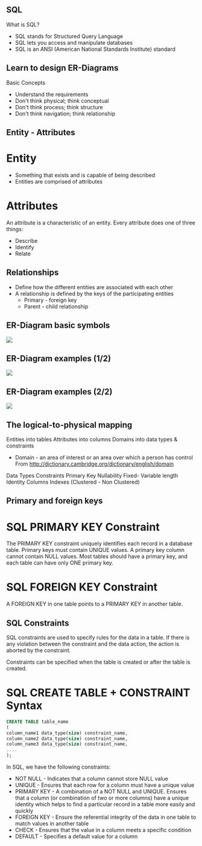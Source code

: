## SQL
What is SQL?
* SQL stands for Structured Query Language
* SQL lets you access and manipulate databases
* SQL is an ANSI (American National Standards Institute) standard



## Learn to design ER-Diagrams
Basic Concepts
* Understand the requirements
* Don't think physical; think conceptual
* Don't think process; think structure 
* Don't think navigation; think relationship


## Entity - Attributes
# Entity
* Something that exists and is capable of being described
* Entities are comprised of attributes

# Attributes
An attribute is a characteristic of an entity. 
Every attribute does one of three things:
* Describe 
* Identify 
* Relate 



## Relationships 
* Define how the different entities are associated with each other
* A relationship is defined by the keys of the participating entities 
    * Primary - foreign key
    * Parent - child relationship



## ER-Diagram basic symbols
![](erd-symbols.gif)



## ER-Diagram examples (1/2)
![](erdiagram2.gif)



## ER-Diagram examples (2/2)
![](erd-employee.gif)




## The logical-to-physical mapping
Entities into tables
Attributes into columns
Domains into data types & constraints
* Domain - an area of interest or an area over which a person has control
	From <http://dictionary.cambridge.org/dictionary/english/domain> 

Data Types
Constraints
Primary Key
Nullability
Fixed- Variable length
Identity Columns
Indexes (Clustered - Non Clustered)


## Primary and foreign keys
# SQL PRIMARY KEY Constraint
The PRIMARY KEY constraint uniquely identifies each record in a database table.
Primary keys must contain UNIQUE values.
A primary key column cannot contain NULL values.
Most tables should have a primary key, and each table can have only ONE primary key.

# SQL FOREIGN KEY Constraint
A FOREIGN KEY in one table points to a PRIMARY KEY in another table.


## SQL Constraints
SQL constraints are used to specify rules for the data in a table.
If there is any violation between the constraint and the data action, 
the action is aborted by the constraint.

Constraints can be specified when the table is created 
or after the table is created. 




# SQL CREATE TABLE + CONSTRAINT Syntax
```sql
CREATE TABLE table_name
(
column_name1 data_type(size) constraint_name,
column_name2 data_type(size) constraint_name,
column_name3 data_type(size) constraint_name,
....
);
```



In SQL, we have the following constraints:
* NOT NULL - Indicates that a column cannot store NULL value
* UNIQUE - Ensures that each row for a column must have a unique value
* PRIMARY KEY - A combination of a NOT NULL and UNIQUE. Ensures that a column (or combination of two or more columns) have a unique identity which helps to find a particular record in a table more easily and quickly
* FOREIGN KEY - Ensure the referential integrity of the data in one table to match values in another table
* CHECK - Ensures that the value in a column meets a specific condition
* DEFAULT - Specifies a default value for a column



